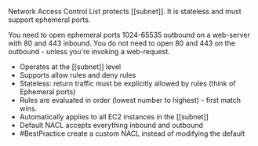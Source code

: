 Network Access Control List protects [[subnet]]. It is stateless and must support ephemeral ports.

You need to open ephemeral ports 1024-65535 outbound on a web-server with 80 and 443 inbound. You do not need to open 80 and 443 on the outbound - unless you're invoking a web-request.

- Operates at the [[subnet]] level
- Supports allow rules and deny rules
- Stateless: return traffic must be explicitly allowed by rules (think of Ephemeral ports)
- Rules are evaluated in order (lowest number to highest) - first match wins.
- Automatically applies to all EC2 instances in the [[subnet]]
- Default NACL accepts everything inbound and outbound
- #BestPractice create a custom NACL instead of modifying the default
